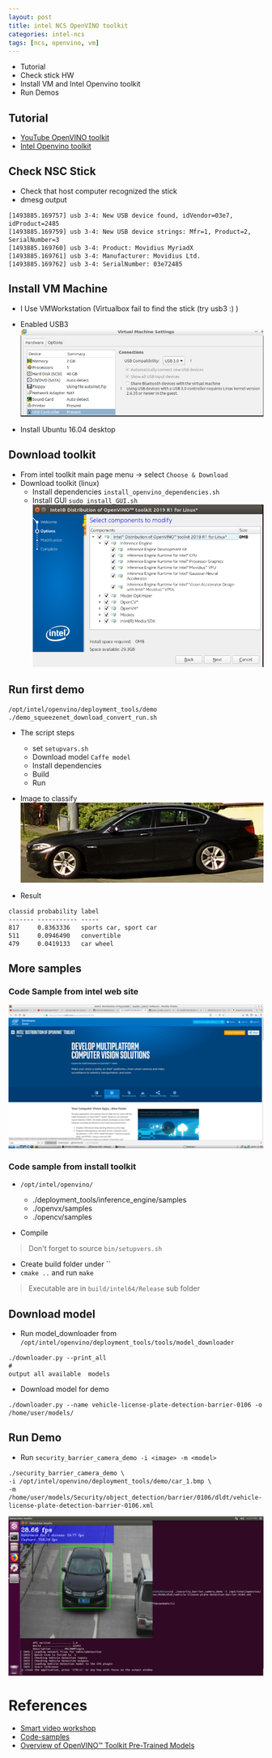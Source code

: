 ```yaml
---
layout: post
title: intel NCS OpenVINO toolkit
categories: intel-ncs
tags: [ncs, openvino, vm]
---
```


- Tutorial
- Check stick HW
- Install VM and Intel Openvino toolkit
- Run Demos

## Tutorial
- [YouTube OpenVINO toolkit](https://www.youtube.com/playlist?list=PLDKCjIU5YH6jMzcTV5_cxX9aPHsborbXQ)
- [Intel Openvino toolkit](https://software.intel.com/en-us/openvino-toolkit)

## Check NSC Stick
- Check that host computer recognized the stick
- dmesg output
```
[1493885.169757] usb 3-4: New USB device found, idVendor=03e7, idProduct=2485
[1493885.169759] usb 3-4: New USB device strings: Mfr=1, Product=2, SerialNumber=3
[1493885.169760] usb 3-4: Product: Movidius MyriadX
[1493885.169761] usb 3-4: Manufacturer: Movidius Ltd.
[1493885.169762] usb 3-4: SerialNumber: 03e72485
``` 

## Install VM Machine
- I Use VMWorkstation (Virtualbox fail to find the stick (try usb3 :) )
- Enabled USB3
  ![](images/2019-04-10-13-03-59.png)

- Install Ubuntu 16.04 desktop

## Download toolkit
- From intel toolkit main page menu ->  select `Choose & Download`
- Download toolkit (linux)
  - Install dependencies `install_openvino_dependencies.sh`
  - Install GUI `sudo install_GUI.sh`
![](images/openvino_gui.png)



## Run first demo
```
/opt/intel/openvino/deployment_tools/demo
./demo_squeezenet_download_convert_run.sh
```
- The script steps
  - set `setupvars.sh`
  - Download model `Caffe model`
  - Install  dependencies
  - Build
  - Run


- Image to classify
  ![](images/car.png)

- Result
```
classid probability label
------- ----------- -----
817     0.8363336   sports car, sport car
511     0.0946490   convertible
479     0.0419133   car wheel

```

## More samples
### Code Sample from intel web site
 
![](images/2019-04-11-22-38-01.png)

### Code sample from install toolkit
  
- `/opt/intel/openvino/`
  - ./deployment_tools/inference_engine/samples
  - ./openvx/samples
  - ./opencv/samples

- Compile 
>  Don't forget to source `bin/setupvers.sh`
  - Create build folder under ``
  - `cmake ..` and run `make`

> Executable are in `build/intel64/Release` sub folder


## Download model
- Run model_downloader from `/opt/intel/openvino/deployment_tools/tools/model_downloader`

```
./downloader.py --print_all
#
output all available  models
```

-  Download model for demo
```
./downloader.py --name vehicle-license-plate-detection-barrier-0106 -o /home/user/models/
```

## Run Demo

- Run `security_barrier_camera_demo -i <image> -m <model>`

```
./security_barrier_camera_demo \
-i /opt/intel/openvino/deployment_tools/demo/car_1.bmp \
-m /home/user/models/Security/object_detection/barrier/0106/dldt/vehicle-license-plate-detection-barrier-0106.xml
```

![](images/2019-04-11-22-28-20.png)

# References
-  [Smart video workshop](https://github.com/intel-iot-devkit/smart-video-workshop)
-  [Code-samples](https://software.intel.com/en-us/openvino-toolkit/documentation/code-samples)
-  [Overview of OpenVINO™ Toolkit Pre-Trained Models](https://github.com/opencv/open_model_zoo/blob/master/intel_models/index.md)
